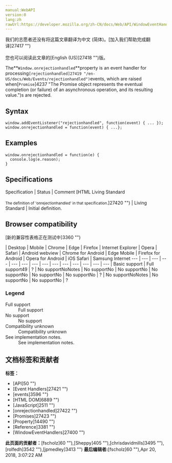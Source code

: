 ```yaml
---
manual:WebAPI
version:0
lang:zh
rawUrl:https://developer.mozilla.org/zh-CN/docs/Web/API/WindowEventHandlers/onrejectionhandled
---
```




<bdi>我们的志愿者还没有将这篇文章翻译为<bdi>中文 (简体)</bdi>。[加入我们帮助完成翻译]27417 "")<br></br>您也可以阅读此文章的[English (US)]27418 "")版。</bdi>






The**`Window.onrejectionhandled`**property is an event handler for processing`[rejectionhandled]27419 "/en-US/docs/Web/Events/rejectionhandled")`events, which are raised when[`Promise`]4237 "The Promise object represents the eventual completion (or failure) of an asynchronous operation, and its resulting value.")s are rejected.


## Syntax<a name="Syntax"></a>

```
window.addEventListener("rejectionhandled", function(event) { ... });
window.onrejectionhandled = function(event) { ...};
```

## Examples<a name="Examples"></a>

```
window.onrejectionhandled = function(e) {
  console.log(e.reason);
}
```

## Specifications<a name="Specifications"></a>

Specification | Status | Comment 
[HTML Living Standard<br></br><small>The definition of &#39;onrejectionhandled&#39; in that specification.</small>]27420 "") | Living Standard | Initial definition. 


## Browser compatibility<a name="Browser_compatibility"></a>
[新的兼容性表格正在测试中<i></i>]3360 "")

 | <abbr>Desktop<i></i></abbr> | <abbr>Mobile<i></i></abbr> 
 | <abbr>Chrome<i></i></abbr> | <abbr>Edge<i></i></abbr> | <abbr>Firefox<i></i></abbr> | <abbr>Internet Explorer<i></i></abbr> | <abbr>Opera<i></i></abbr> | <abbr>Safari<i></i></abbr> | <abbr>Android webview<i></i></abbr> | <abbr>Chrome for Android<i></i></abbr> | <abbr>Edge Mobile<i></i></abbr> | <abbr>Firefox for Android<i></i></abbr> | <abbr>Opera for Android<i></i></abbr> | <abbr>iOS Safari<i></i></abbr> | <abbr>Samsung Internet<i></i></abbr> 
 ---  |  ---  |  ---  |  ---  |  ---  |  ---  |  ---  |  ---  |  ---  |  ---  |  ---  |  ---  |  ---  |  ---  | 
Basic support | <abbr>Full support</abbr>49 | <abbr>?</abbr> | <abbr>No support</abbr>No<abbr>Notes<i></i></abbr> | <abbr>No support</abbr>No | <abbr>No support</abbr>No | <abbr>No support</abbr>No | <abbr>No support</abbr>No | <abbr>No support</abbr>No | <abbr>?</abbr> | <abbr>No support</abbr>No<abbr>Notes<i></i></abbr> | <abbr>No support</abbr>No | <abbr>No support</abbr>No | <abbr>?</abbr> 


### Legend<a name="Legend"></a>
<dl><dt id=''><abbr>Full support</abbr></dt><dd>Full support</dd><dt id=''><abbr>No support</abbr></dt><dd>No support</dd><dt id=''><abbr>Compatibility unknown</abbr></dt><dd>Compatibility unknown</dd><dt id=''><abbr>See implementation notes.<i></i></abbr></dt><dd>See implementation notes.</dd></dl>



## 文档标签和贡献者
**标签：**
* [API]50 "")
* [Event Handlers]27421 "")
* [events]3596 "")
* [HTML DOM]6889 "")
* [JavaScript]2511 "")
* [onrejectionhandled]27422 "")
* [Promises]27423 "")
* [Property]14490 "")
* [Reference]3381 "")
* [WindowEventHandlers]27400 "")

**此页面的贡献者：**[fscholz]60 ""),[Sheppy]405 ""),[chrisdavidmills]3495 ""),[rolfedh]3542 ""),[jpmedley]3413 "")
**最后编辑者:**[fscholz]60 ""),<time>Apr 20, 2018, 3:07:22 AM</time>


